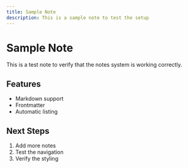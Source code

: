 ```yaml
---
title: Sample Note
description: This is a sample note to test the setup
---
```


# Sample Note

This is a test note to verify that the notes system is working correctly.

## Features

- Markdown support
- Frontmatter
- Automatic listing

## Next Steps

1. Add more notes
2. Test the navigation
3. Verify the styling 